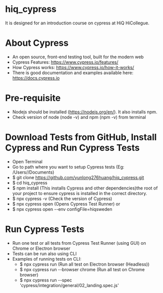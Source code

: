 # hiq_cypress #
It is designed for an introduction course on cypress at HiQ HiCollegue.

# About Cypress #
* An open source, front-end testing tool, built for the modern web
* Cypress Features: https://www.cypress.io/features/
* How Cypress works: https://www.cypress.io/how-it-works/ 
* There is good documentation and examples available here: https://docs.cypress.io

# Pre-requisite #
* Nodejs should be installed (https://nodejs.org/en/). It also installs npm.
* Check version of node (node -v) and npm (npm -v) from terminal

# Download Tests from GitHub, Install Cypress and Run Cypress Tests #
* Open Terminal
* Go to path where you want to setup Cypress tests (Eg: /Users/<user>/Documents)
* $ git clone https://github.com/yunlong276huang/hiq_cypress.git
* $ cd hiq_cypress
* $ npm install (This installs Cypress and other dependencies)the root of your project to ensure cypress is installed in the correct directory.
* $ npx cypress -v (Check the version of Cypress)
* $ npx cypress open  (Opens Cypress Test Runner) or
* $ npx cypress open --env configFile=hiqsweden

# Run Cypress Tests #
* Run one test or all tests from Cypress Test Runner (using GUI) on Chrome or Electron browser
* Tests can be run also using CLI
* Examples of running tests on CLI: 
    * $ npx cypress run (Run all test on Electron browser (Headless))
    * $ npx cypress run --browser chrome (Run all test on Chrome browser)
    * $ npx cypress run --spec 'cypress/integration/general/02_landing.spec.js'

